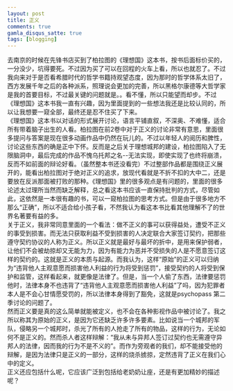 ```yaml
---
layout: post
title: 正义
comments: true
gamla_disqus_satte: true
tags: [blogging]
---
```

  去南京的时候在先锋书店买到了柏拉图的《理想国》这本书，按书后面标价买的，一分没少，坑得要死。不过因为买了可以在回程的火车上看，所以也就忍了。不过我向来对于是否看希腊时代的哲学书籍持观望态度，因为那时的哲学体系太旧了，西方发展千年之后的各种派系，照理说会更加的完善，所以黑格尔康德等大哲学家是我的首要目标，不过最关键的问题就是。。看不懂，所以只能望而却步。不过《理想国》这本书我一直有兴趣，因为里面提到的一些想法我还是比较认同的，所以让我想要一窥全部，最终还是忍不住买了下来。</br>
  《理想国》这本书以对话的形式展开讨论，语言平铺直叙，不深奥、不难懂，适合所有带着脑子出生的人看。柏拉图在前2卷中对于正义的讨论非常有意思，里面很多提问与答案是现在很多动画作品中仍然在玩儿的。不过以年轻人的阅历和脾性，讨论这些东西的确是正中下怀。反而是之后关于理想城邦的建设，柏拉图陷入了无限脑洞中，最后完成的作品不愧乌托邦之名--无法实现，即使实现了也终将崩溃，反而不如前面的辩论好看。（虽然整本书还没看完）不过整部作品都是围绕正义展开的，能看出柏拉图对于绝对正义的追求，放现代看就是不折不扣的大中二，还是要放在反派那面被打败的那种。《理想国》里的很多观点是有问题的，里面的很多论述太过理所当然而缺乏解释，总之看这本书应该一直保持批判的方式，尽管如此，这依然是一本很有趣的书，可以一窥柏拉图的思考方式。但是由于很多地方不那么“正确”，所以不适合给小孩子看，不然我认为看这本书比看其他理解不了的世界名著要有益的多。</br>
  关于正义，我非常同意里面的一个看法：做不正义的事可以获得益处，遭受不正义的事受到损害。而无法只获取利益不受到损害的人决定联合大家签订契约，把那些遵守契约协议的人称为正义。所以正义就是最好与最坏的折中，是用来保护弱者，让他们不会被劫掠却又无能为力，因为有能力为恶并不受损失的人是不愿意签订这样的契约的。这就是正义的本质与起源。而我认为，这样“原始”的正义可以归纳为“违背他人主观意愿而损害他人利益的行为将受到惩罚”，接受契约的人将受到保护和监管，这样看起来，就更像是法律了。但是，当一个人偷了东西，法律要惩罚他时，法律本身不也违背了“违背他人主观意愿而损害他人利益”了吗，因为犯罪者本人是不会心甘情愿受罚的，所以法律本身得到了豁免，这就是psychopass 第二季讨论的问题了。</br>
  然而正义要是真的这么简单就能被定义，也不会在各种影视作品中被讨论了。我之所以称其为原始的正义，是因为它还缺乏许多许多要素。比如说当一个城邦的军队，侵略另一个城邦时，杀光了所有的人抢走了所有的物品，这样的行为，无论如何不是正义的。然而杀人者这样辩解：“我从未与异邦人签订过契约也无需遵守异邦人的法律，因而我的行为不是不义的”。而作为旁观者的我们，却不能接受他的辩解，是因为法律只是正义的一部分，这样的烧杀掳掠，定然违背了正义在我们心中的定义。</br>
  正义还应包括什么呢，它应该广泛到包括给老奶奶让座，还是有更加精妙的描述呢？
